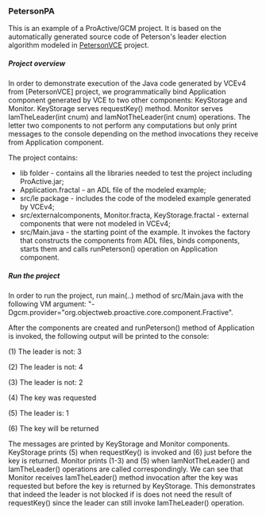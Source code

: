 ### PetersonPA
This is an example of a ProActive/GCM project. It is based on the automatically generated source code of Peterson's leader election algorithm modeled in [PetersonVCE](https://github.com/Scale-VerCors/VCEv4/tree/master/Examples/PetersonVCE#project-overview) project.

##### Project overview
In order to demonstrate execution of the Java code generated by VCEv4 from [PetersonVCE] project, we programmatically bind Application component generated by VCE to two other components: KeyStorage and Monitor. KeyStorage serves requestKey() method. Monitor serves IamTheLeader(int cnum) and IamNotTheLeader(int cnum) operations. The letter two components to not perform any computations but only print messages to the console depending on the method invocations they receive from Application component.

The project contains:
* lib folder - contains all the libraries needed to test the project including ProActive.jar;
* Application.fractal - an ADL file of the modeled example;
* src/le package - includes the code of the modeled example generated by VCEv4;
* src/externalcomponents, Monitor.fracta, KeyStorage.fractal - external components that were not modeled in VCEv4;
* src/Main.java - the starting point of the example. It invokes the factory that constructs the components from ADL files, binds components, starts them and calls runPeterson() operation on Application component.

##### Run the project
In order to run the project, run main(..) method of src/Main.java with the following VM argument: "-Dgcm.provider="org.objectweb.proactive.core.component.Fractive".

After the components are created and runPeterson() method of Application is invoked, the following output will be printed to the console:

(1) The leader is not: 3

(2) The leader is not: 4

(3) The leader is not: 2

(4) The key was requested

(5) The leader is: 1

(6) The key will be returned

The messages are printed by KeyStorage and Monitor components. KeyStorage prints (5) when requestKey() is invoked and (6) just before the key is returned. Monitor prints (1-3) and (5) when IamNotTheLeader() and IamTheLeader() operations are called correspondingly. We can see that Monitor receives IamTheLeader() method invocation after the key was requested but before the key is returned by KeyStorage. This demonstrates that indeed the leader is not blocked if is does not need the result of requestKey() since the leader can still invoke IamTheLeader() operation.

 
